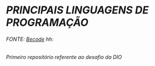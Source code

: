 # *PRINCIPAIS LINGUAGENS DE PROGRAMAÇÃO*
###### FONTE:  [Becode](https://becode.com.br/principais-linguagens-de-programacao/) hh:

###### _Primeiro repositório referente ao desafio da DIO_

